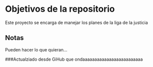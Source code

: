 # Objetivos de la repositorio

Este proyecto se encarga de manejar los planes de la liga de la justicia


## Notas
Pueden hacer lo que quieran...


###Actualziado desde GiHub
que ondaaaaaaaaaaaaaaaaaaaaaaaaa
